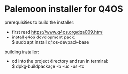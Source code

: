 # Palemoon installer for Q4OS

prerequisities to build the installer:
- first read https://www.q4os.org/dqa009.html
- install q4os development pack:<br>
 $ sudo apt install q4os-devpack-base

building installer:
- cd into the project directory and run in terminal:<br>
 $ dpkg-buildpackage -b -uc -us -tc
